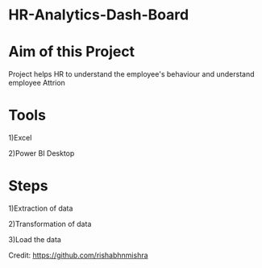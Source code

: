 # HR-Analytics-Dash-Board

# Aim of this Project
 Project helps HR to understand the employee's behaviour and understand employee Attrion

 # Tools
 1)Excel

 2)Power BI Desktop

# Steps
1)Extraction of data

2)Transformation of data

3)Load the data

Credit: https://github.com/rishabhnmishra
